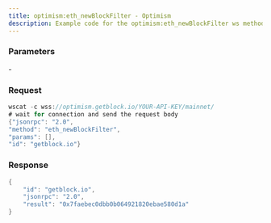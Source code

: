```yaml
---
title: optimism:eth_newBlockFilter - Optimism
description: Example code for the optimism:eth_newBlockFilter ws method. Сomplete guide on how to use optimism:eth_newBlockFilter ws in GetBlock.io Web3 documentation.
---
```


### Parameters


\-

### Request

``` java
wscat -c wss://optimism.getblock.io/YOUR-API-KEY/mainnet/ 
# wait for connection and send the request body 
{"jsonrpc": "2.0",
"method": "eth_newBlockFilter",
"params": [],
"id": "getblock.io"}
```

###  Response

``` java
{
    "id": "getblock.io",
    "jsonrpc": "2.0",
    "result": "0x7faebec0dbb0b064921820ebae580d1a"
}
```

